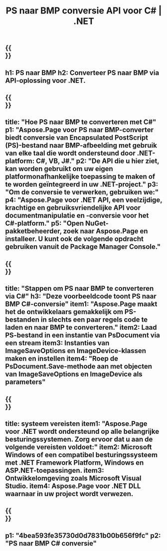 ﻿---
translation: true
template: /_templates/_conversion-child-net.md
title: PS naar BMP conversie API voor C# |  .NET
url: /net/conversion/ps-to-bmp/
description: Voorbeeldcode voor conversie van PS naar BMP C#. Gebruik API-voorbeeldcode voor batch-PS-bestanden naar BMP-conversie binnen VB.NET, Asp.NET of een op .NET gebaseerde toepassing.
informat: PS
outformat: BMP
otherformats: XPS EPS
---

{{<section banner>}}
---
h1: PS naar BMP
h2: Converteer PS naar BMP via API-oplossing voor .NET.
---

{{<section overview>}}
---
title: "Hoe PS naar BMP te converteren met C#"
p1: "Aspose.Page voor PS naar BMP-converter biedt conversie van Encapsulated PostScript (PS)-bestand naar BMP-afbeelding met gebruik van elke taal die wordt ondersteund door .NET-platform: C#, VB, J#."
p2: "De API die u hier ziet, kan worden gebruikt om uw eigen platformonafhankelijke toepassing te maken of te worden geïntegreerd in uw .NET-project."
p3: "Om de conversie te verwerken, gebruiken we:"
p4: "Aspose.Page voor .NET API, een veelzijdige, krachtige en gebruiksvriendelijke API voor documentmanipulatie en -conversie voor het C#-platform."
p5: "Open NuGet-pakketbeheerder, zoek naar Aspose.Page en installeer. U kunt ook de volgende opdracht gebruiken vanuit de Package Manager Console."
---

{{<section feature1>}}
---
title: "Stappen om PS naar BMP te converteren via C#"
h3: "Deze voorbeeldcode toont PS naar BMP C#-conversie"
item1: "Aspose.Page maakt het de ontwikkelaars gemakkelijk om PS-bestanden in slechts een paar regels code te laden en naar BMP te converteren."
item2: Laad PS-bestand in een instantie van PsDocument via een stream
item3: Instanties van ImageSaveOptions en ImageDevice-klassen maken en instellen
item4: "Roep de PsDocument.Save-methode aan met objecten van ImageSaveOptions en ImageDevice als parameters"
---

{{<section feature2>}}
---
title: systeem vereisten
item1: "Aspose.Page voor .NET wordt ondersteund op alle belangrijke besturingssystemen. Zorg ervoor dat u aan de volgende vereisten voldoet:"
item2: Microsoft Windows of een compatibel besturingssysteem met .NET Framework Platform, Windows en ASP.NET-toepassingen.
item3: Ontwikkelomgeving zoals Microsoft Visual Studio.
item4: Aspose.Page voor .NET DLL waarnaar in uw project wordt verwezen.
---

{{<section gist>}}
---
p1: "4bea593fe35730d0d7831b00b656f9fc"
p2: "PS naar BMP C# conversie"
---

